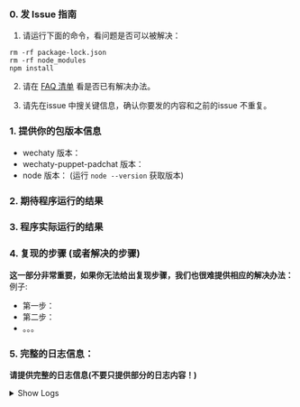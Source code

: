 ### 0. 发 Issue 指南

1. 请运行下面的命令，看问题是否可以被解决：
```
rm -rf package-lock.json
rm -rf node_modules
npm install
```

2. 请在 [FAQ 清单](https://docs.chatie.io/v/zh/faq) 看是否已有解决办法。

3. 请先在issue 中搜关键信息，确认你要发的内容和之前的issue 不重复。

### 1. 提供你的包版本信息
- wechaty 版本：
- wechaty-puppet-padchat 版本：
- node 版本： (运行 `node --version` 获取版本)

### 2. 期待程序运行的结果

### 3. 程序实际运行的结果

### 4. 复现的步骤 (或者解决的步骤)

**这一部分非常重要，如果你无法给出复现步骤，我们也很难提供相应的解决办法：**
例子:
- 第一步：
- 第二步：
- 。。。

### 5. 完整的日志信息：
**请提供完整的日志信息(不要只提供部分的日志内容！)**
<details>
<summary>
Show Logs
</summary>

```shell
$ WECHATY_LOG=silly node yourbot.js

```

</details>

